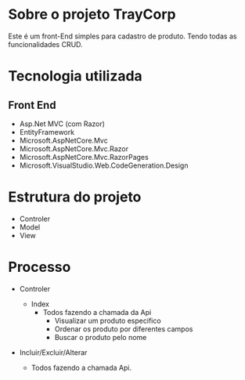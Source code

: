 # Sobre o projeto TrayCorp

Este é um front-End simples para cadastro de produto. Tendo todas as funcionalidades CRUD.

# Tecnologia utilizada
## Front End

- Asp.Net MVC (com Razor)
- EntityFramework
- Microsoft.AspNetCore.Mvc
- Microsoft.AspNetCore.Mvc.Razor
- Microsoft.AspNetCore.Mvc.RazorPages
- Microsoft.VisualStudio.Web.CodeGeneration.Design


# Estrutura do projeto
- Controler
- Model
- View

# Processo

- Controler
  - Index
    - Todos fazendo a chamada da Api
      - Visualizar um produto especifico
      - Ordenar os produto por diferentes campos
      - Buscar o produto pelo nome
     
 - Incluir/Excluir/Alterar
   - Todos fazendo a chamada Api.
   


